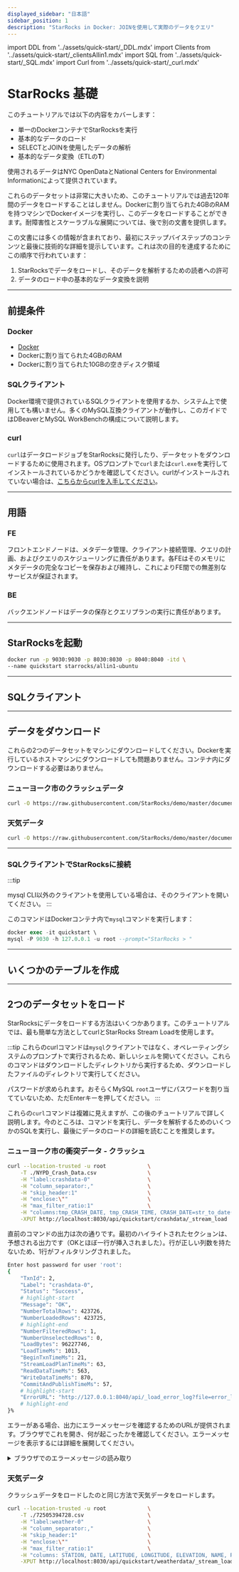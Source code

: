 ```yaml
---
displayed_sidebar: "日本語"
sidebar_position: 1
description: "StarRocks in Docker: JOINを使用して実際のデータをクエリ"
---
```

import DDL from '../assets/quick-start/_DDL.mdx'
import Clients from '../assets/quick-start/_clientsAllin1.mdx'
import SQL from '../assets/quick-start/_SQL.mdx'
import Curl from '../assets/quick-start/_curl.mdx'

# StarRocks 基礎

このチュートリアルでは以下の内容をカバーします：

- 単一のDockerコンテナでStarRocksを実行
- 基本的なデータのロード
- SELECTとJOINを使用したデータの解析
- 基本的なデータ変換（ETLの**T**）

使用されるデータはNYC OpenDataとNational Centers for Environmental Informationによって提供されています。

これらのデータセットは非常に大きいため、このチュートリアルでは過去120年間のデータをロードすることはしません。Dockerに割り当てられた4GBのRAMを持つマシンでDockerイメージを実行し、このデータをロードすることができます。耐障害性とスケーラブルな展開については、後で別の文書を提供します。

この文書には多くの情報が含まれており、最初にステップバイステップのコンテンツと最後に技術的な詳細を提示しています。これは次の目的を達成するためにこの順序で行われています：

1. StarRocksでデータをロードし、そのデータを解析するための読者への許可
2. データのロード中の基本的なデータ変換を説明

---

## 前提条件

### Docker

- [Docker](https://docs.docker.com/engine/install/)
- Dockerに割り当てられた4GBのRAM
- Dockerに割り当てられた10GBの空きディスク領域

### SQLクライアント

Docker環境で提供されているSQLクライアントを使用するか、システム上で使用しても構いません。多くのMySQL互換クライアントが動作し、このガイドではDBeaverとMySQL WorkBenchの構成について説明します。

### curl

`curl`はデータロードジョブをStarRocksに発行したり、データセットをダウンロードするために使用されます。OSプロンプトで`curl`または`curl.exe`を実行してインストールされているかどうかを確認してください。curlがインストールされていない場合は、[こちらからcurlを入手してください](https://curl.se/dlwiz/?type=bin)。

---
## 用語

### FE
フロントエンドノードは、メタデータ管理、クライアント接続管理、クエリの計画、およびクエリのスケジューリングに責任があります。各FEはそのメモリにメタデータの完全なコピーを保存および維持し、これによりFE間での無差別なサービスが保証されます。

### BE
バックエンドノードはデータの保存とクエリプランの実行に責任があります。

---

## StarRocksを起動

```bash
docker run -p 9030:9030 -p 8030:8030 -p 8040:8040 -itd \
--name quickstart starrocks/allin1-ubuntu
```
---
## SQLクライアント

<Clients />

---

## データをダウンロード

これらの2つのデータセットをマシンにダウンロードしてください。Dockerを実行しているホストマシンにダウンロードしても問題ありません。コンテナ内にダウンロードする必要はありません。

### ニューヨーク市のクラッシュデータ

```bash
curl -O https://raw.githubusercontent.com/StarRocks/demo/master/documentation-samples/quickstart/datasets/NYPD_Crash_Data.csv
```

### 天気データ

```bash
curl -O https://raw.githubusercontent.com/StarRocks/demo/master/documentation-samples/quickstart/datasets/72505394728.csv
```

---

### SQLクライアントでStarRocksに接続

:::tip

mysql CLI以外のクライアントを使用している場合は、そのクライアントを開いてください。
:::

このコマンドはDockerコンテナ内で`mysql`コマンドを実行します：

```sql
docker exec -it quickstart \
mysql -P 9030 -h 127.0.0.1 -u root --prompt="StarRocks > "
```

---

## いくつかのテーブルを作成

<DDL />

---

## 2つのデータセットをロード

StarRocksにデータをロードする方法はいくつかあります。このチュートリアルでは、最も簡単な方法としてcurlとStarRocks Stream Loadを使用します。

:::tip
これらのcurlコマンドは`mysql`クライアントではなく、オペレーティングシステムのプロンプトで実行されるため、新しいシェルを開いてください。これらのコマンドはダウンロードしたディレクトリから実行するため、ダウンロードしたファイルのディレクトリで実行してください。

パスワードが求められます。おそらくMySQL `root`ユーザにパスワードを割り当てていないため、ただEnterキーを押してください。
:::

これらの`curl`コマンドは複雑に見えますが、この後のチュートリアルで詳しく説明します。今のところは、コマンドを実行し、データを解析するためのいくつかのSQLを実行し、最後にデータのロードの詳細を読むことを推奨します。

### ニューヨーク市の衝突データ - クラッシュ

```bash
curl --location-trusted -u root             \
    -T ./NYPD_Crash_Data.csv                \
    -H "label:crashdata-0"                  \
    -H "column_separator:,"                 \
    -H "skip_header:1"                      \
    -H "enclose:\""                         \
    -H "max_filter_ratio:1"                 \
    -H "columns:tmp_CRASH_DATE, tmp_CRASH_TIME, CRASH_DATE=str_to_date(concat_ws(' ', tmp_CRASH_DATE, tmp_CRASH_TIME), '%m/%d/%Y %H:%i'),BOROUGH,ZIP_CODE,LATITUDE,LONGITUDE,LOCATION,ON_STREET_NAME,CROSS_STREET_NAME,OFF_STREET_NAME,NUMBER_OF_PERSONS_INJURED,NUMBER_OF_PERSONS_KILLED,NUMBER_OF_PEDESTRIANS_INJURED,NUMBER_OF_PEDESTRIANS_KILLED,NUMBER_OF_CYCLIST_INJURED,NUMBER_OF_CYCLIST_KILLED,NUMBER_OF_MOTORIST_INJURED,NUMBER_OF_MOTORIST_KILLED,CONTRIBUTING_FACTOR_VEHICLE_1,CONTRIBUTING_FACTOR_VEHICLE_2,CONTRIBUTING_FACTOR_VEHICLE_3,CONTRIBUTING_FACTOR_VEHICLE_4,CONTRIBUTING_FACTOR_VEHICLE_5,COLLISION_ID,VEHICLE_TYPE_CODE_1,VEHICLE_TYPE_CODE_2,VEHICLE_TYPE_CODE_3,VEHICLE_TYPE_CODE_4,VEHICLE_TYPE_CODE_5" \
    -XPUT http://localhost:8030/api/quickstart/crashdata/_stream_load
```

直前のコマンドの出力は次の通りです。最初のハイライトされたセクションは、予想される出力です（OKとほぼ一行が挿入されました）。行が正しい列数を持たないため、1行がフィルタリングされました。

```bash
Enter host password for user 'root':
{
    "TxnId": 2,
    "Label": "crashdata-0",
    "Status": "Success",
    # highlight-start
    "Message": "OK",
    "NumberTotalRows": 423726,
    "NumberLoadedRows": 423725,
    # highlight-end
    "NumberFilteredRows": 1,
    "NumberUnselectedRows": 0,
    "LoadBytes": 96227746,
    "LoadTimeMs": 1013,
    "BeginTxnTimeMs": 21,
    "StreamLoadPlanTimeMs": 63,
    "ReadDataTimeMs": 563,
    "WriteDataTimeMs": 870,
    "CommitAndPublishTimeMs": 57,
    # highlight-start
    "ErrorURL": "http://127.0.0.1:8040/api/_load_error_log?file=error_log_da41dd88276a7bfc_739087c94262ae9f"
    # highlight-end
}%
```

エラーがある場合、出力にエラーメッセージを確認するためのURLが提供されます。ブラウザでこれを開き、何が起こったかを確認してください。エラーメッセージを表示するには詳細を展開してください。

<details>

<summary>ブラウザでのエラーメッセージの読み取り</summary>

```bash
Error: Value count does not match column count. Expect 29, but got 32.

Column delimiter: 44,Row delimiter: 10.. Row: 09/06/2015,14:15,,,40.6722269,-74.0110059,"(40.6722269, -74.0110059)",,,"R/O 1 BEARD ST. ( IKEA'S 
09/14/2015,5:30,BRONX,10473,40.814551,-73.8490955,"(40.814551, -73.8490955)",TORRY AVENUE                    ,NORTON AVENUE                   ,,0,0,0,0,0,0,0,0,Driver Inattention/Distraction,Unspecified,,,,3297457,PASSENGER VEHICLE,PASSENGER VEHICLE,,,
```

</details>

### 天気データ

クラッシュデータをロードしたのと同じ方法で天気データをロードします。

```bash
curl --location-trusted -u root             \
    -T ./72505394728.csv                    \
    -H "label:weather-0"                    \
    -H "column_separator:,"                 \
    -H "skip_header:1"                      \
    -H "enclose:\""                         \
    -H "max_filter_ratio:1"                 \
    -H "columns: STATION, DATE, LATITUDE, LONGITUDE, ELEVATION, NAME, REPORT_TYPE, SOURCE, HourlyAltimeterSetting, HourlyDewPointTemperature, HourlyDryBulbTemperature, HourlyPrecipitation, HourlyPresentWeatherType, HourlyPressureChange, HourlyPressureTendency, HourlyRelativeHumidity, HourlySkyConditions, HourlySeaLevelPressure, HourlyStationPressure, HourlyVisibility, HourlyWetBulbTemperature, HourlyWindDirection, HourlyWindGustSpeed, HourlyWindSpeed, Sunrise, Sunset, DailyAverageDewPointTemperature, DailyAverageDryBulbTemperature, DailyAverageRelativeHumidity, DailyAverageSeaLevelPressure, DailyAverageStationPressure, DailyAverageWetBulbTemperature, DailyAverageWindSpeed, DailyCoolingDegreeDays, DailyDepartureFromNormalAverageTemperature, DailyHeatingDegreeDays, DailyMaximumDryBulbTemperature, DailyMinimumDryBulbTemperature, DailyPeakWindDirection, DailyPeakWindSpeed, DailyPrecipitation, DailySnowDepth, DailySnowfall, DailySustainedWindDirection, DailySustainedWindSpeed, DailyWeather, MonthlyAverageRH, MonthlyDaysWithGT001Precip, MonthlyDaysWithGT010Precip, MonthlyDaysWithGT32Temp, MonthlyDaysWithGT90Temp, MonthlyDaysWithLT0Temp, MonthlyDaysWithLT32Temp, MonthlyDepartureFromNormalAverageTemperature, MonthlyDepartureFromNormalCoolingDegreeDays, MonthlyDepartureFromNormalHeatingDegreeDays, MonthlyDepartureFromNormalMaximumTemperature, MonthlyDepartureFromNormalMinimumTemperature, MonthlyDepartureFromNormalPrecipitation, MonthlyDewpointTemperature, MonthlyGreatestPrecip, MonthlyGreatestPrecipDate, MonthlyGreatestSnowDepth, MonthlyGreatestSnowDepthDate, MonthlyGreatestSnowfall, MonthlyGreatestSnowfallDate, MonthlyMaxSeaLevelPressureValue, MonthlyMaxSeaLevelPressureValueDate, MonthlyMaxSeaLevelPressureValueTime, MonthlyMaximumTemperature, MonthlyMeanTemperature, MonthlyMinSeaLevelPressureValue, MonthlyMinSeaLevelPressureValueDate, MonthlyMinSeaLevelPressureValueTime, MonthlyMinimumTemperature, MonthlySeaLevelPressure, MonthlyStationPressure, MonthlyTotalLiquidPrecipitation, MonthlyTotalSnowfall, MonthlyWetBulb, AWND, CDSD, CLDD, DSNW, HDSD, HTDD, NormalsCoolingDegreeDay, NormalsHeatingDegreeDay, ShortDurationEndDate005, ShortDurationEndDate010, ShortDurationEndDate015, ShortDurationEndDate020, ShortDurationEndDate030, ShortDurationEndDate045, ShortDurationEndDate060, ShortDurationEndDate080, ShortDurationEndDate100, ShortDurationEndDate120, ShortDurationEndDate150, ShortDurationEndDate180, ShortDurationPrecipitationValue005, ShortDurationPrecipitationValue010, ShortDurationPrecipitationValue015, ShortDurationPrecipitationValue020, ShortDurationPrecipitationValue030, ShortDurationPrecipitationValue045, ShortDurationPrecipitationValue060, ShortDurationPrecipitationValue080, ShortDurationPrecipitationValue100, ShortDurationPrecipitationValue120, ShortDurationPrecipitationValue150, ShortDurationPrecipitationValue180, REM, BackupDirection, BackupDistance, BackupDistanceUnit, BackupElements, BackupElevation, BackupEquipment, BackupLatitude, BackupLongitude, BackupName, WindEquipmentChangeDate" \
    -XPUT http://localhost:8030/api/quickstart/weatherdata/_stream_load